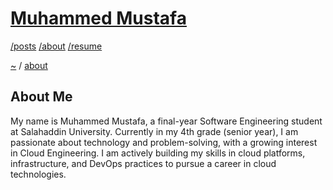 # [Muhammed Mustafa](../README.md)

[/posts](/posts/README.md) [/about](/about/README.md) [/resume](/resume/README.md)

[~](../README.md) / [about](/about/README.md)

## About Me

My name is Muhammed Mustafa, a final-year Software Engineering student at Salahaddin University. Currently in my 4th grade (senior year), I am passionate about technology and problem-solving, with a growing interest in Cloud Engineering. I am actively building my skills in cloud platforms, infrastructure, and DevOps practices to pursue a career in cloud technologies. 
